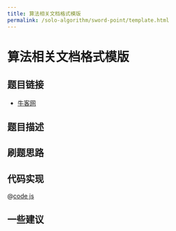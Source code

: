```yaml
---
title: 算法相关文档格式模版
permalink: /solo-algorithm/sword-point/template.html
---
```

# 算法相关文档格式模版

## 题目链接

- [牛客网]()

## 题目描述

## 刷题思路

## 代码实现

@[code js](@algorithm/sword-point/数组和矩阵/firstNotRepeatingChar.js)

## 一些建议
